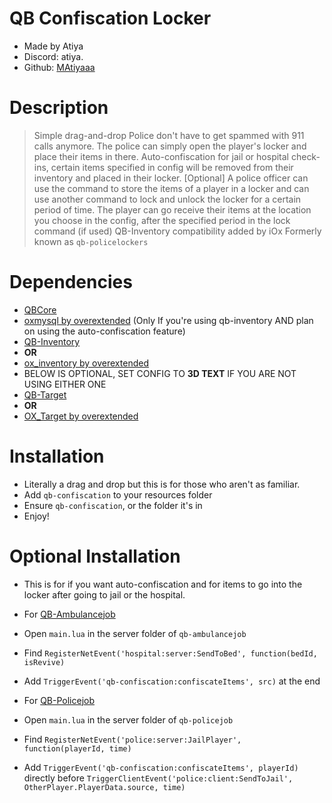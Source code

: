 # QB Confiscation Locker
* Made by Atiya
* Discord: atiya.
* Github: [MAtiyaaa](https://github.com/MAtiyaaa)

# Description
> Simple drag-and-drop
> Police don't have to get spammed with 911 calls anymore. The police can simply open the player's locker and place their items in there.
> Auto-confiscation for jail or hospital check-ins, certain items specified in config will be removed from their inventory and placed in their locker. [Optional]
> A police officer can use the command to store the items of a player in a locker and can use another command to lock and unlock the locker for a certain period of time.
> The player can go receive their items at the location you choose in the config, after the specified period in the lock command (if used)
> QB-Inventory compatibility added by iOx
> Formerly known as `qb-policelockers`

# Dependencies
* [QBCore](https://github.com/qbcore-framework)
* [oxmysql by overextended](https://github.com/oxmysql) (Only If you're using qb-inventory AND plan on using the auto-confiscation feature)
* [QB-Inventory](https://github.com/qbcore-framework/qb-inventory)
* **OR**
* [ox_inventory by overextended](https://github.com/overextended/ox_inventory)
* BELOW IS OPTIONAL, SET CONFIG TO **3D TEXT** IF YOU ARE NOT USING EITHER ONE
* [QB-Target](https://github.com/qbcore-framework/qb-target)
* **OR**
* [OX_Target by overextended](https://github.com/overextended/ox_target)

# Installation
* Literally a drag and drop but this is for those who aren't as familiar.
* Add `qb-confiscation` to your resources folder
* Ensure `qb-confiscation`, or the folder it's in
* Enjoy!

# Optional Installation
* This is for if you want auto-confiscation and for items to go into the locker after going to jail or the hospital.

* For [QB-Ambulancejob](https://github.com/qbcore-framework/qb-ambulancejob)
* Open `main.lua` in the server folder of `qb-ambulancejob`
* Find `RegisterNetEvent('hospital:server:SendToBed', function(bedId, isRevive)`
* Add `TriggerEvent('qb-confiscation:confiscateItems', src)` at the end

* For [QB-Policejob](https://github.com/qbcore-framework/qb-policejob)
* Open `main.lua` in the server folder of `qb-policejob`
* Find `RegisterNetEvent('police:server:JailPlayer', function(playerId, time)`
* Add `TriggerEvent('qb-confiscation:confiscateItems', playerId)` directly before `TriggerClientEvent('police:client:SendToJail', OtherPlayer.PlayerData.source, time)`
